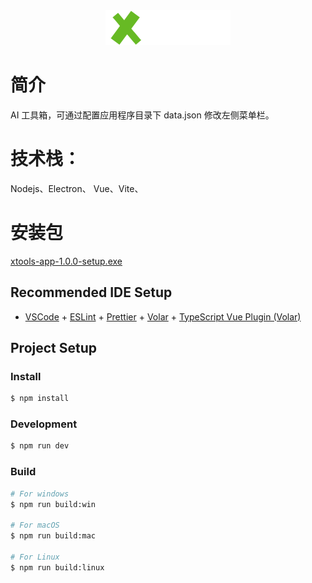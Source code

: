 
<div align="center">
  <a href="https://github.com/darrenvip/xtools-app"><img src="https://github.com/DarrenVip/xtools-app/blob/master/src/renderer/src/assets/xtools.png" title="Logo" style="max-width:100%;" width="200" /></a>
</div>
 
# 简介

 AI 工具箱，可通过配置应用程序目录下 data.json 修改左侧菜单栏。
# 技术栈：
 
 Nodejs、Electron、 Vue、Vite、

# 安装包
  [xtools-app-1.0.0-setup.exe](https://github.com/DarrenVip/xtools-app/blob/master/dist/xtools-app-1.0.0-setup.exe)

## Recommended IDE Setup

- [VSCode](https://code.visualstudio.com/) + [ESLint](https://marketplace.visualstudio.com/items?itemName=dbaeumer.vscode-eslint) + [Prettier](https://marketplace.visualstudio.com/items?itemName=esbenp.prettier-vscode) + [Volar](https://marketplace.visualstudio.com/items?itemName=Vue.volar) + [TypeScript Vue Plugin (Volar)](https://marketplace.visualstudio.com/items?itemName=Vue.vscode-typescript-vue-plugin)

## Project Setup

### Install

```bash
$ npm install
```

### Development

```bash
$ npm run dev
```

### Build

```bash
# For windows
$ npm run build:win

# For macOS
$ npm run build:mac

# For Linux
$ npm run build:linux
```
